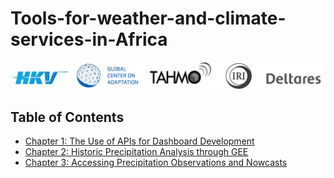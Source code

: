 # Tools-for-weather-and-climate-services-in-Africa

![alt text](images/partners.svg)

## Table of Contents

- [Chapter 1: The Use of APIs for Dashboard Development](#chapter-1-the-use-of-apis-for-dashboard-development)
- [Chapter 2: Historic Precipitation Analysis through GEE](#chapter-2-historic-precipitation-analysis-through-gee)
- [Chapter 3: Accessing Precipitation Observations and Nowcasts](#chapter-3-accessing-precipitation-observations-and-nowcasts)
